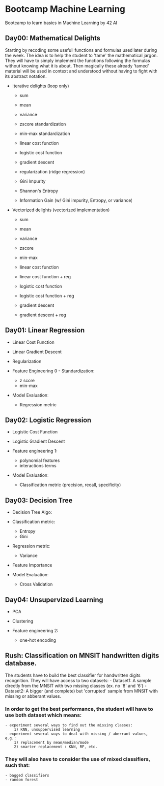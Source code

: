 # Bootcamp Machine Learning
Bootcamp to learn basics in Machine Learning by 42 AI

## Day00: Mathematical Delights
Starting by recoding some usefull functions and formulas used later during the week. 
The idea is to help the student to 'tame' the mathematical jargon. 
They will have to simply implement the functions following the formulas without knowing what it is about. 
Then magically these already 'tamed' material will be used in context and understood without having to fight with its abstract notation.

* Iterative delights (loop only)
	- sum
	- mean
	- variance

	- zscore standardization
	- min-max standardization

	- linear cost function
	- logistic cost function
	- gradient descent
	- regularization (ridge regression)

	- Gini Impurity
	- Shannon's Entropy
	- Information Gain (w/ Gini impurity, Entropy, or variance)

* Vectorized delights (vectorized implementation)
 	- sum
	- mean
	- variance

	- zscore
	- min-max
	
	- linear cost function
	- linear cost function + reg
	- logistic cost function
	- logistic cost function + reg
	- gradient descent
	- gradient descent + reg


## Day01: Linear Regression
* Linear Cost Function
* Linear Gradient Descent
* Regularization

* Feature Engineering 0 - Standardization:
	- z score
	- min-max

* Model Evaluation:
	- Regression metric


## Day02: Logistic Regression
* Logistic Cost Function
* Logistic Gradient Descent

* Feature engineering 1:
	- polynomial features
	- interactions terms

* Model Evaluation:
	- Classification metric (precision, recall, specificity)


## Day03: Decision Tree
* Decision Tree Algo:
* Classification metric:
	- Entropy
	- Gini
* Regression metric:
	- Variance 

* Feature Importance

* Model Evaluation: 
	- Cross Validation


## Day04: Unsupervized Learning
* PCA
* Clustering 

* Feature engineering 2:
	- one-hot encoding


## Rush: Classification on MNSIT handwritten digits database.
The students have to build the best classifier for handwritten digits recognition. They will have access to two datasets:
	- Dataset1: A sample directly from the MNSIT with two missing classes (ex. no '8' and '6')
	- Dataset2: A bigger (and complete) but 'corrupted' sample from MNSIT with missing or abberant values.

### In order to get the best performance, the student will have to use both dataset which means:	
	- experiment several ways to find out the missing classes:
		1) KNN, unsuppervised learning
	- experiment several ways to deal with missing / aberrant values, e.g.: 
		1) replacement by mean/median/mode
		2) smarter replacement : KNN, RF, etc.

### They will also have to consider the use of  mixed classifiers, such that:
	- bagged classifiers 
	- random forest

